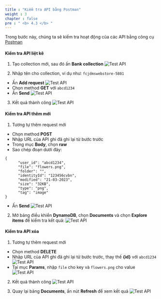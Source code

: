 ```yaml
---
title : "Kiểm tra API bằng Postman"
weight : 3
chapter : false
pre : " <b> 4.3 </b> "
---
```


Trong bước này, chúng ta sẽ kiểm tra hoạt động của các API bằng công cụ [Postman](https://www.postman.com/downloads/)

#### Kiểm tra API liệt kê
1. Tạo collection mới, sau đó ấn **Bank collection**
![Test API](/images/4.frontendintergrationwithapigateway/046-frontendintergrationwithapigateway.png)

2. Nhập tên cho collection, ví dụ như: `fcjdmswebstore-5801`
 + Ấn **Add request**
![Test API](/images/4.frontendintergrationwithapigateway/047-frontendintergrationwithapigateway.png)
 + Chọn method **GET** với `abcd1234`
 + Ấn **Send**
![Test API](/images/4.frontendintergrationwithapigateway/048-frontendintergrationwithapigateway.png) 

3. Kết quả thành công
![Test API](/images/4.frontendintergrationwithapigateway/049-frontendintergrationwithapigateway.png)

#### Kiểm tra API thêm mới
1. Tương tự thêm request mới
 + Chọn method **POST**
 + Nhập URL của API ghi đã ghi lại từ bước trước
 + Trong mục **Body**, chọn **raw**
 + Sao chép đoạn dưới đây:

```
{
      "user_id": "abcd1234",
      "file": "flowers.png",
      "folder": "",
      "identityId": "123456cvbn",
      "modified": "21-03-2023",
      "size": "32KB",
      "type": "png",
      "tag": "image"
}
```

 + Ấn **Send**
![Test API](/images/4.frontendintergrationwithapigateway/051-frontendintergrationwithapigateway.png)

2. Mở bảng điều khiển **DynamoDB**, chọn **Documents** và chọn **Explore items** để kiểm tra kết quả:
![Test API](/images/4.frontendintergrationwithapigateway/052-frontendintergrationwithapigateway.png)

#### Kiểm tra API xóa
1. Tương tự thêm request mới
 + Chọn method **DELETE** 
 + Nhập URL của API ghi đã ghi lại từ bước trước, thay thế **{id}** với `abcd1234`
![Test API](/images/4.frontendintergrationwithapigateway/053-frontendintergrationwithapigateway.png)
 + Tại mục **Params**, nhập `file` cho key và `flowers.png` cho value
![Test API](/images/4.frontendintergrationwithapigateway/054-frontendintergrationwithapigateway.png)

2. Kết quả thành công
![Test API](/images/4.frontendintergrationwithapigateway/055-frontendintergrationwithapigateway.png)

3. Quay lại bảng **Documents**, ấn nút **Refresh** để xem kết quả
![Test API](/images/4.frontendintergrationwithapigateway/056-frontendintergrationwithapigateway.png)

